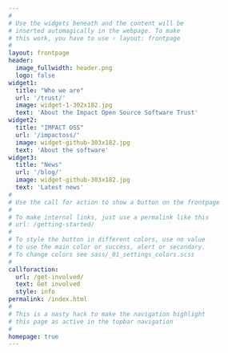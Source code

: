 ```yaml
---
#
# Use the widgets beneath and the content will be
# inserted automagically in the webpage. To make
# this work, you have to use › layout: frontpage
#
layout: frontpage
header:
  image_fullwidth: header.png
  logo: false
widget1:
  title: "Who we are"
  url: '/trust/'
  image: widget-1-302x182.jpg
  text: 'About the Impact Open Source Software Trust'
widget2:
  title: "IMPACT OSS"
  url: '/impactoss/'
  image: widget-github-303x182.jpg
  text: 'About the software'
widget3:
  title: "News"
  url: '/blog/'
  image: widget-github-303x182.jpg
  text: 'Latest news'
#
# Use the call for action to show a button on the frontpage
#
# To make internal links, just use a permalink like this
# url: /getting-started/
#
# To style the button in different colors, use no value
# to use the main color or success, alert or secondary.
# To change colors see sass/_01_settings_colors.scss
#
callforaction:
  url: /get-involved/
  text: Get involved
  style: info
permalink: /index.html
#
# This is a nasty hack to make the navigation highlight
# this page as active in the topbar navigation
#
homepage: true
---
```

